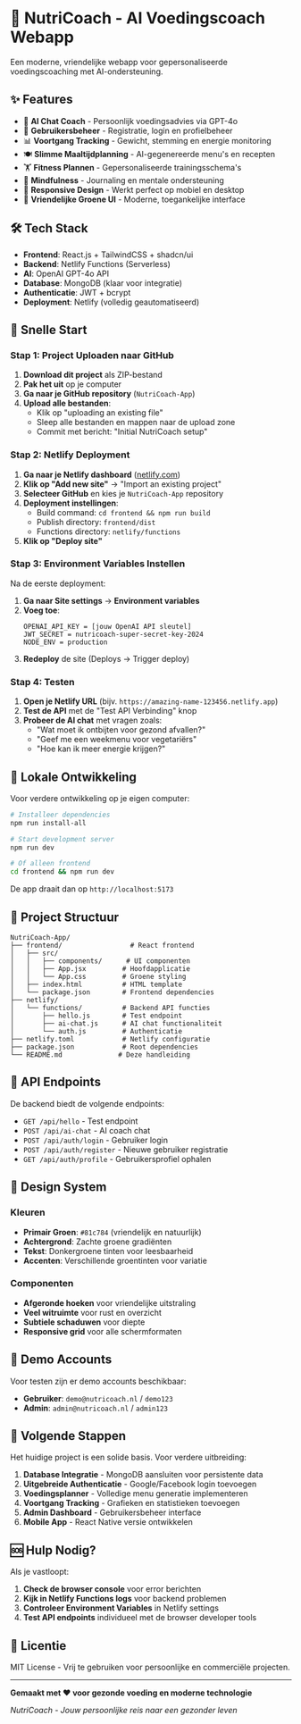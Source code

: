 # 🥗 NutriCoach - AI Voedingscoach Webapp

Een moderne, vriendelijke webapp voor gepersonaliseerde voedingscoaching met AI-ondersteuning.

## ✨ Features

- 🤖 **AI Chat Coach** - Persoonlijk voedingsadvies via GPT-4o
- 👤 **Gebruikersbeheer** - Registratie, login en profielbeheer
- 📊 **Voortgang Tracking** - Gewicht, stemming en energie monitoring
- 🍽️ **Slimme Maaltijdplanning** - AI-gegenereerde menu's en recepten
- 🏋️ **Fitness Plannen** - Gepersonaliseerde trainingsschema's
- 🧘 **Mindfulness** - Journaling en mentale ondersteuning
- 📱 **Responsive Design** - Werkt perfect op mobiel en desktop
- 🎨 **Vriendelijke Groene UI** - Moderne, toegankelijke interface

## 🛠️ Tech Stack

- **Frontend**: React.js + TailwindCSS + shadcn/ui
- **Backend**: Netlify Functions (Serverless)
- **AI**: OpenAI GPT-4o API
- **Database**: MongoDB (klaar voor integratie)
- **Authenticatie**: JWT + bcrypt
- **Deployment**: Netlify (volledig geautomatiseerd)

## 🚀 Snelle Start

### Stap 1: Project Uploaden naar GitHub

1. **Download dit project** als ZIP-bestand
2. **Pak het uit** op je computer
3. **Ga naar je GitHub repository** (`NutriCoach-App`)
4. **Upload alle bestanden**:
   - Klik op "uploading an existing file"
   - Sleep alle bestanden en mappen naar de upload zone
   - Commit met bericht: "Initial NutriCoach setup"

### Stap 2: Netlify Deployment

1. **Ga naar je Netlify dashboard** ([netlify.com](https://netlify.com))
2. **Klik op "Add new site"** → "Import an existing project"
3. **Selecteer GitHub** en kies je `NutriCoach-App` repository
4. **Deployment instellingen**:
   - Build command: `cd frontend && npm run build`
   - Publish directory: `frontend/dist`
   - Functions directory: `netlify/functions`
5. **Klik op "Deploy site"**

### Stap 3: Environment Variables Instellen

Na de eerste deployment:

1. **Ga naar Site settings** → **Environment variables**
2. **Voeg toe**:
   ```
   OPENAI_API_KEY = [jouw OpenAI API sleutel]
   JWT_SECRET = nutricoach-super-secret-key-2024
   NODE_ENV = production
   ```
3. **Redeploy** de site (Deploys → Trigger deploy)

### Stap 4: Testen

1. **Open je Netlify URL** (bijv. `https://amazing-name-123456.netlify.app`)
2. **Test de API** met de "Test API Verbinding" knop
3. **Probeer de AI chat** met vragen zoals:
   - "Wat moet ik ontbijten voor gezond afvallen?"
   - "Geef me een weekmenu voor vegetariërs"
   - "Hoe kan ik meer energie krijgen?"

## 🔧 Lokale Ontwikkeling

Voor verdere ontwikkeling op je eigen computer:

```bash
# Installeer dependencies
npm run install-all

# Start development server
npm run dev

# Of alleen frontend
cd frontend && npm run dev
```

De app draait dan op `http://localhost:5173`

## 📁 Project Structuur

```
NutriCoach-App/
├── frontend/                 # React frontend
│   ├── src/
│   │   ├── components/      # UI componenten
│   │   ├── App.jsx         # Hoofdapplicatie
│   │   └── App.css         # Groene styling
│   ├── index.html          # HTML template
│   └── package.json        # Frontend dependencies
├── netlify/
│   └── functions/          # Backend API functies
│       ├── hello.js        # Test endpoint
│       ├── ai-chat.js      # AI chat functionaliteit
│       └── auth.js         # Authenticatie
├── netlify.toml            # Netlify configuratie
├── package.json            # Root dependencies
└── README.md              # Deze handleiding
```

## 🔌 API Endpoints

De backend biedt de volgende endpoints:

- `GET /api/hello` - Test endpoint
- `POST /api/ai-chat` - AI coach chat
- `POST /api/auth/login` - Gebruiker login
- `POST /api/auth/register` - Nieuwe gebruiker registratie
- `GET /api/auth/profile` - Gebruikersprofiel ophalen

## 🎨 Design System

### Kleuren
- **Primair Groen**: `#81c784` (vriendelijk en natuurlijk)
- **Achtergrond**: Zachte groene gradiënten
- **Tekst**: Donkergroene tinten voor leesbaarheid
- **Accenten**: Verschillende groentinten voor variatie

### Componenten
- **Afgeronde hoeken** voor vriendelijke uitstraling
- **Veel witruimte** voor rust en overzicht
- **Subtiele schaduwen** voor diepte
- **Responsive grid** voor alle schermformaten

## 🔐 Demo Accounts

Voor testen zijn er demo accounts beschikbaar:

- **Gebruiker**: `demo@nutricoach.nl` / `demo123`
- **Admin**: `admin@nutricoach.nl` / `admin123`

## 🚧 Volgende Stappen

Het huidige project is een solide basis. Voor verdere uitbreiding:

1. **Database Integratie** - MongoDB aansluiten voor persistente data
2. **Uitgebreide Authenticatie** - Google/Facebook login toevoegen
3. **Voedingsplanner** - Volledige menu generatie implementeren
4. **Voortgang Tracking** - Grafieken en statistieken toevoegen
5. **Admin Dashboard** - Gebruikersbeheer interface
6. **Mobile App** - React Native versie ontwikkelen

## 🆘 Hulp Nodig?

Als je vastloopt:

1. **Check de browser console** voor error berichten
2. **Kijk in Netlify Functions logs** voor backend problemen
3. **Controleer Environment Variables** in Netlify settings
4. **Test API endpoints** individueel met de browser developer tools

## 📝 Licentie

MIT License - Vrij te gebruiken voor persoonlijke en commerciële projecten.

---

**Gemaakt met ❤️ voor gezonde voeding en moderne technologie**

*NutriCoach - Jouw persoonlijke reis naar een gezonder leven*

